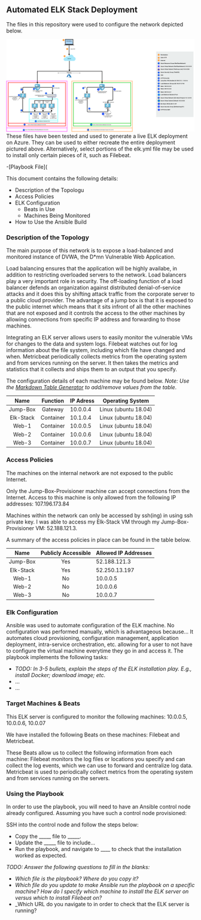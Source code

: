 ## Automated ELK Stack Deployment

The files in this repository were used to configure the network depicted below.

![Link to my diagram](./Ansible/Images/Diagram.png)
These files have been tested and used to generate a live ELK deployment on Azure. They can be used to either recreate the entire deployment pictured above. Alternatively, select portions of the elk.yml file may be used to install only certain pieces of it, such as Filebeat.

  -[Playbook File](

This document contains the following details:
- Description of the Topologu
- Access Policies
- ELK Configuration
  - Beats in Use
  - Machines Being Monitored
- How to Use the Ansible Build


### Description of the Topology

The main purpose of this network is to expose a load-balanced and monitored instance of DVWA, the D*mn Vulnerable Web Application.

Load balancing ensures that the application will be highly availabe, in addition to restricting overloaded servers to the network.
Load balancers play a very important role in security. The off-loading function of a load balancer defends an organization against distributed denial-of-service attacks and it does this by shifting attack traffic from the corporate server to a public cloud provider. The advantage of a jump box is that it is exposed to the public internet which means that it sits infront of all the other machines that are not exposed and it controls the access to the other machines by allowing connections from specific IP address and forwarding to those machines.

Integrating an ELK server allows users to easily monitor the vulnerable VMs for changes to the data and system logs.
Filebeat watches out for log information about the file system, including which file have changed and when.
Metricbeat periodically collects metrics from the operating system and from services running on the server. It then takes the metrics and statistics that it collects and ships them to an output that you specify.

The configuration details of each machine may be found below.
_Note: Use the [Markdown Table Generator](http://www.tablesgenerator.com/markdown_tables) to add/remove values from the table_.

|    Name   |  Function | IP Adress | Operating System     |
|:---------:|:---------:|-----------|----------------------|
| Jump-Box  |  Gateway  | 10.0.0.4  | Linux (ubuntu 18.04) |
| Elk-Stack | Container | 10.1.0.4  | Linux (ubuntu 18.04) |
| Web-1     | Container | 10.0.0.5  | Linux (ubuntu 18.04) |
| Web-2     | Container | 10.0.0.6  | Linux (ubuntu 18.04) |
| Web-3     | Container | 10.0.0.7  | Linux (ubuntu 18.04) |

### Access Policies

The machines on the internal network are not exposed to the public Internet. 

Only the Jump-Box-Provisioner machine can accept connections from the Internet. Access to this machine is only allowed from the following IP addresses:
107.196.173.84

Machines within the network can only be accessed by ssh(ing) in using ssh private key.
I was able to access my Elk-Stack VM through my Jump-Box-Provisioner VM: 52.188.121.3.

A summary of the access policies in place can be found in the table below.

|    Name   | Publicly Accessible | Allowed IP Addresses |
|:---------:|:-------------------:|----------------------|
| Jump-Box  |         Yes         |     52.188.121.3     |
| Elk-Stack |         Yes         |     52.250.13.197    |
| Web-1     |          No         |       10.0.0.5       |
| Web-2     |          No         |       10.0.0.6       |
| Web-3     |          No         |       10.0.0.7       |

### Elk Configuration

Ansible was used to automate configuration of the ELK machine. No configuration was performed manually, which is advantageous because...
It automates cloud provisioning, configuration management, application deployment, intra-service orchestration, etc. allowing for a user to not have to configure the virtual machine everytime they go in and access it.
The playbook implements the following tasks:
- _TODO: In 3-5 bullets, explain the steps of the ELK installation play. E.g., install Docker; download image; etc._
- ...
- ...

### Target Machines & Beats
This ELK server is configured to monitor the following machines:
10.0.0.5, 10.0.0.6, 10.0.07

We have installed the following Beats on these machines:
Filebeat and Metricbeat.

These Beats allow us to collect the following information from each machine:
Filebeat monitors the log files or locations you specify and can collect the log events, which we can use to forward and centralize log data. Metricbeat is used to periodically collect metrics from the operating system and from services running on the servers.

### Using the Playbook
In order to use the playbook, you will need to have an Ansible control node already configured. Assuming you have such a control node provisioned: 

SSH into the control node and follow the steps below:
- Copy the _____ file to _____.
- Update the _____ file to include...
- Run the playbook, and navigate to ____ to check that the installation worked as expected.

_TODO: Answer the following questions to fill in the blanks:_
- _Which file is the playbook? Where do you copy it?_
- _Which file do you update to make Ansible run the playbook on a specific machine? How do I specify which machine to install the ELK server on versus which to install Filebeat on?_
- _Which URL do you navigate to in order to check that the ELK server is running?

